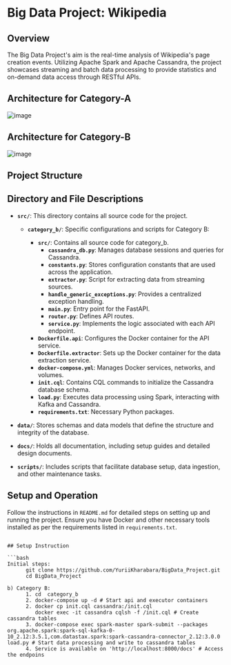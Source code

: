 
# Big Data Project: Wikipedia

## Overview

The Big Data Project's  aim is the real-time analysis of Wikipedia's page creation events. 
Utilizing Apache Spark and Apache Cassandra, the project showcases streaming and batch data processing to provide statistics and on-demand data access through RESTful APIs.

## Architecture for Category-A
![image](https://github.com/YuriiKharabara/BigData_Project/assets/92577132/d61e8ee1-9fb1-4706-bc45-844a538e815a)


## Architecture for Category-B
![image](https://github.com/YuriiKharabara/BigData_Project/assets/92577132/79feafa7-473f-4f2a-8422-97136b0fc553)



## Project Structure



## Directory and File Descriptions

- **`src/`**: This directory contains all source code for the project.
  - **`category_b/`**: Specific configurations and scripts for Category B:
    
    - **`src/`**: Contains all source code for category_b.
       - **`cassandra_db.py`**: Manages database sessions and queries for Cassandra.
       - **`constants.py`**: Stores configuration constants that are used across the application.
       - **`extractor.py`**: Script for extracting data from streaming sources.
       - **`handle_generic_exceptions.py`**: Provides a centralized exception handling.
       - **`main.py`**: Entry point for the  FastAPI.
       - **`router.py`**: Defines API routes.
       - **`service.py`**: Implements the logic associated with each API endpoint. 
    - **`Dockerfile.api`**: Configures the Docker container for the API service.
    - **`Dockerfile.extractor`**: Sets up the Docker container for the data extraction service.
    - **`docker-compose.yml`**: Manages Docker services, networks, and volumes.
    - **`init.cql`**: Contains CQL commands to initialize the Cassandra database schema.
    - **`load.py`**: Executes data processing using Spark, interacting with Kafka and Cassandra.
    - **`requirements.txt`**:  Necessary Python packages.

- **`data/`**: Stores schemas and data models that define the structure and integrity of the database.

- **`docs/`**: Holds all documentation, including setup guides and detailed design documents.

- **`scripts/`**: Includes scripts that facilitate database setup, data ingestion, and other maintenance tasks.

## Setup and Operation

Follow the instructions in `README.md` for detailed steps on setting up and running the project. Ensure you have Docker and other necessary tools installed as per the requirements listed in `requirements.txt`.



```

## Setup Instruction

```bash
Initial steps:
      git clone https://github.com/YuriiKharabara/BigData_Project.git
      cd BigData_Project

b) Category B:
      1. cd  category_b
      2. docker-compose up -d # Start api and executor containers
      2. docker cp init.cql cassandra:/init.cql
         docker exec -it cassandra cqlsh -f /init.cql # Create cassandra tables
      3. docker-compose exec spark-master spark-submit --packages org.apache.spark:spark-sql-kafka-0-10_2.12:3.5.1,com.datastax.spark:spark-cassandra-connector_2.12:3.0.0 load.py # Start data processing and write to cassandra tables
      4. Service is available on 'http://localhost:8000/docs' # Access the endpoins

```

